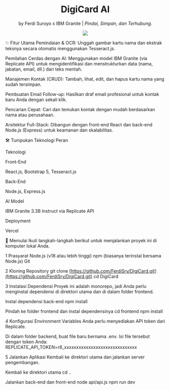 
<div align="center">
 <!-- <img src="https://www.google.com/search?q=https://placehold.co/150x150/7c3aed/ffffff%3Ftext%3DDAI" alt="Logo DigiCard AI" style="border-radius: 50%; width: 120px;"/> -->
 <h1 align="center">DigiCard AI</h1>
 <p>
  by Ferdi Suroyo x IBM Granite  |  
  <i>
    Pindai, Simpan, dan Terhubung.
  </i>
 </p>
 
 <p align="center">
   <a href="https://skillicons.dev">
     <img src="https://skillicons.dev/icons?i=nodejs,express,vercel,react,bootstrap" />
   </a>
 </p>
</div>

 <div align="left"> 
 ✨ Fitur Utama
 Pemindaian & OCR: Unggah gambar kartu nama dan ekstrak teksnya secara otomatis menggunakan Tesseract.js.
 
 Pemilahan Cerdas dengan AI: Menggunakan model IBM Granite (via Replicate API) untuk mengidentifikasi dan menstrukturkan data (nama, jabatan, email, dll.) dari teks mentah.
 
 Manajemen Kontak (CRUD): Tambah, lihat, edit, dan hapus kartu nama yang sudah tersimpan.
 
 Pembuatan Email Follow-up: Hasilkan draf email profesional untuk kontak baru Anda dengan sekali klik.
 
 Pencarian Cepat: Cari dan temukan kontak dengan mudah berdasarkan nama atau perusahaan.
 
 Arsitektur Full-Stack: Dibangun dengan front-end React dan back-end Node.js (Express) untuk keamanan dan skalabilitas.
 
 🛠️ Tumpukan Teknologi
 Peran
 
 Teknologi
 
 Front-End
 
 React.js, Bootstrap 5, Tesseract.js
 
 Back-End
 
 Node.js, Express.js
 
 AI Model
 
 IBM Granite 3.3B Instruct via Replicate API
 
 Deployment
 
 Vercel
 
 🚀 Memulai
 Ikuti langkah-langkah berikut untuk menjalankan proyek ini di komputer lokal Anda.
 
 1 Prasyarat
 Node.js (v18 atau lebih tinggi)
 npm (biasanya terinstal bersama Node.js)
 Git
 
 2 Kloning Repository
 git clone [https://github.com/FerdiSry/DigiCard.git](https://github.com/FerdiSry/DigiCard.git)
 cd DigiCard
 
 3 Instalasi Dependensi
 Proyek ini adalah monorepo, jadi Anda perlu menginstal dependensi di direktori utama dan di dalam folder frontend.
 
 Instal dependensi back-end
 npm install
 
 Pindah ke folder frontend dan instal dependensinya
 cd frontend
 npm install
 
 4 Konfigurasi Environment Variables
 Anda perlu menyediakan API token dari Replicate.
 
 Di dalam folder backend, buat file baru bernama .env.
 Isi file tersebut dengan token Anda:
 REPLICATE_API_TOKEN=r8_xxxxxxxxxxxxxxxxxxxxxxxxxxxxxx
 
 5 Jalankan Aplikasi
 Kembali ke direktori utama dan jalankan server pengembangan.
 
 Kembali ke direktori utama
 cd ..
 
 Jalankan back-end dan front-end
 node api/api.js
 npm run dev
 
 </div>
